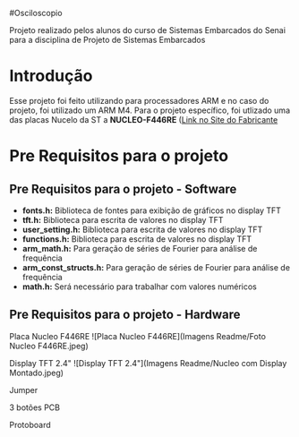 #Osciloscopio

Projeto realizado pelos alunos do curso de Sistemas Embarcados do Senai para a disciplina de Projeto de Sistemas Embarcados

# Introdução

Esse projeto foi feito utilizando para processadores ARM e no caso do projeto, foi utilizado um ARM M4. Para o projeto específico, foi utlizado uma das placas Nucelo da ST a **NUCLEO-F446RE** ([Link no Site do Fabricante](https://www.st.com/en/evaluation-tools/nucleo-f446re.html) 

# Pre Requisitos para o projeto

## Pre Requisitos para o projeto - Software

- **fonts.h:** Biblioteca de fontes para exibição de gráficos no display TFT
- **tft.h:** Biblioteca para escrita de valores no display TFT
- **user_setting.h:** Biblioteca para escrita de valores no display TFT
- **functions.h:** Biblioteca para escrita de valores no display TFT
- **arm_math.h:** Para geração de séries de Fourier para análise de frequência
- **arm_const_structs.h:** Para geração de séries de Fourier para análise de frequência
- **math.h:** Será necessário para trabalhar com valores numéricos

## Pre Requisitos para o projeto - Hardware

Placa Nucleo F446RE
![Placa Nucleo F446RE](Imagens Readme/Foto Nucleo F446RE.jpeg)

Display TFT 2.4"
![Display TFT 2.4"](Imagens Readme/Nucleo com Display Montado.jpeg)

Jumper

3 botões PCB

Protoboard

